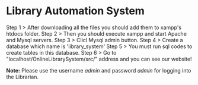 # Library Automation System

Step 1 > After downloading all the files you should add them to xampp's htdocs folder. 
Step 2 > Then you should execute xampp and start Apache and Mysql servers.
Step 3 > Clicl Mysql admin button.
Step 4 > Create a database which name is 'library_system'
Step 5 > You must run sql codes to create tables in this database.
Step 6 > Go to "localhost/OnlineLibrarySystem/src/" address and you can see our website!

**Note:** Please use the username *admin* and password *admin* for logging into the Librarian.

